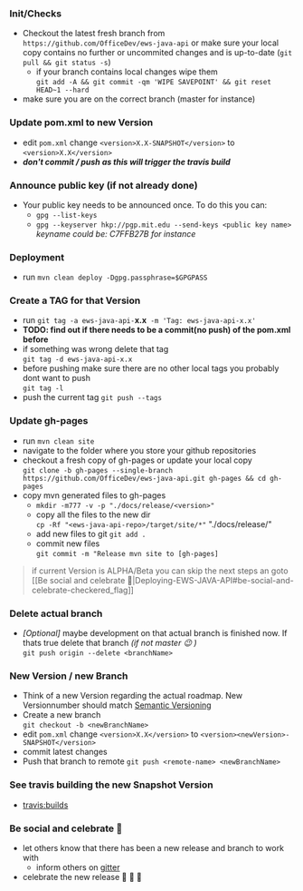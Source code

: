 ### Init/Checks
* Checkout the latest fresh branch from `https://github.com/OfficeDev/ews-java-api` or make sure your local copy contains no further or uncommited changes and is up-to-date (`git pull && git status -s`)
  * if your branch contains local changes wipe them <br/>`git add -A && git commit -qm 'WIPE SAVEPOINT' && git reset HEAD~1 --hard`
* make sure you are on the correct branch (master for instance)

### Update pom.xml to new Version
* edit `pom.xml` change `<version>X.X-SNAPSHOT</version>` to `<version>X.X</version>`
* **_don't commit / push as this will trigger the travis build_**

### Announce public key (if not already done)
* Your public key needs to be announced once. To do this you can:
  * `gpg --list-keys`
  * `gpg --keyserver hkp://pgp.mit.edu --send-keys <public key name>`<br/>_keyname could be: C7FFB27B for instance_

### Deployment
* run `mvn clean deploy -Dgpg.passphrase=$GPGPASS`

### Create a TAG for that Version
* run `git tag -a ews-java-api-`**x.x**` -m 'Tag: ews-java-api-x.x'`
* **TODO: find out if there needs to be a commit(no push) of the pom.xml before**
* if something was wrong delete that tag <br/>`git tag -d ews-java-api-x.x`
* before pushing make sure there are no other local tags you probably dont want to push <br/>`git tag -l` 
* push the current tag `git push --tags`

### Update gh-pages
* run `mvn clean site`
* navigate to the folder where you store your github repositories
* checkout a fresh copy of gh-pages or update your local copy<br/>
  `git clone -b gh-pages --single-branch https://github.com/OfficeDev/ews-java-api.git gh-pages && cd gh-pages`
* copy mvn generated files to gh-pages
  * `mkdir -m777 -v -p "./docs/release/<version>"`
  * copy all the files to the new dir<br/>
`cp -Rf "<ews-java-api-repo>/target/site/*"` "./docs/release/<version>"
  * add new files to git `git add . `
  * commit new files <br/> `git commit -m "Release mvn site to [gh-pages]`

> if current Version is ALPHA/Beta you can skip the next steps an goto [[Be social and celebrate :checkered_flag:|Deploying-EWS-JAVA-API#be-social-and-celebrate-checkered_flag]]

### Delete actual branch
* _[Optional]_ maybe development on that actual branch is finished now. If thats true delete that branch _(if not master :wink: )_ <br/> `git push origin --delete <branchName>`

### New Version / new Branch
* Think of a new Version regarding the actual roadmap. New Versionnumber should match [Semantic Versioning](http://semver.org/)
* Create a new branch <br/> `git checkout -b <newBranchName>`
* edit `pom.xml` change `<version>X.X</version>` to `<version><newVersion>-SNAPSHOT</version>`
* commit latest changes
* Push that branch to remote `git push <remote-name> <newBranchName>`

### See travis building the new Snapshot Version
* [travis:builds](https://travis-ci.org/OfficeDev/ews-java-api/builds)

### Be social and celebrate :checkered_flag:
* let others know that there has been a new release and branch to work with
  * inform others on [gitter](https://gitter.im/OfficeDev/ews-java-api)
* celebrate the new release :palm_tree: :tada: :dancers: 